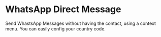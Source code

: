 # WhatsApp Direct Message

Send WhastsApp Messages without having the contact, using a context menu.
You can easily config your country code.
